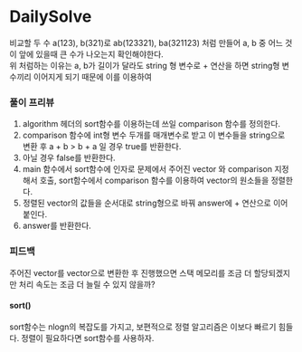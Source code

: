 # DailySolve

비교할 두 수 a(123), b(321)로 ab(123321), ba(321123) 처럼 만들어 a, b 중 어느 것이 앞에 있을때 큰 수가 나오는지 확인해야한다.   
위 처럼하는 이유는 a, b가 길이가 달라도
string 형 변수로 + 연산을 하면 string형 변수끼리 이어지게 되기 때문에 이를 이용하여 

### 풀이 프리뷰

1. algorithm 헤더의 sort함수를 이용하는데 쓰일 comparison 함수를 정의한다.
2. comparison 함수에 int형 변수 두개를 매개변수로 받고 이 변수들을 string으로 변환 후 a + b > b + a 일 경우 true를 반환한다.
3. 아닐 경우 false를 반환한다.
4. main 함수에서 sort함수에 인자로 문제에서 주어진 vector<int> 와 comparison 지정해서 호출, sort함수에서 comparison 함수를 이용하여 vector<int>의 원소들을 정렬한다.
5. 정렬된 vector<int>의 값들을 순서대로 string형으로 바꿔 answer에 + 연산으로 이어붙인다.
6. answer를 반환한다.
        
### 피드백
  
주어진 vector<int>를 vector<string>으로 변환한 후 진행했으면 스택 메모리를 조금 더 할당되겠지만 처리 속도는 조금 더 늘릴 수 있지 않을까? 

        
#### sort()

sort함수는 nlogn의 복잡도를 가지고, 보편적으로 정렬 알고리즘은 이보다 빠르기 힘들다. 정렬이 필요하다면 sort함수를 사용하자.
